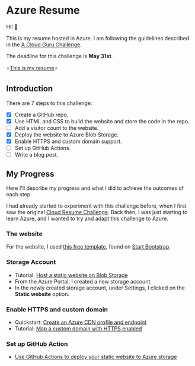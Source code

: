 # Azure Resume

Hi! :wave:

This is my resume hosted in Azure. I am following the guidelines described in the [A Cloud Guru Challenge](https://acloudguru.com/blog/engineering/cloudguruchallenge-your-resume-in-azure).

The deadline for this challenge is **May 31st**.

:star:[This is my resume](https://resume.rmiravalles.net/):star:

## Introduction

There are 7 steps to this challenge:

- [x] Create a GitHub repo.
- [x] Use HTML and CSS to build the website and store the code in the repo.
- [ ] Add a visitor count to the website.
- [x] Deploy the website to Azure Blob Storage.
- [x] Enable HTTPS and custom domain support.
- [ ] Set up GitHub Actions.
- [ ] Write a blog post.

## My Progress

Here I'll describe my progress and what I did to achieve the outcomes of each step.

I had already started to experiment with this challenge before, when I first saw the original [Cloud Resume Challenge](https://cloudresumechallenge.dev/). Back then, I was just starting to learn Azure, and I wanted to try and adapt this challenge to Azure.

### The website

For the website, I used [this free template](https://startbootstrap.com/theme/resume), found on [Start Bootstrap](https://startbootstrap.com/).

### Storage Account

- Tutorial: [Host a static website on Blob Storage](https://docs.microsoft.com/en-us/azure/storage/blobs/storage-blob-static-website-host)
- From the Azure Portal, I created a new storage account.
- In the newly created storage account, under Settings, I clicked on the **Static website** option.

### Enable HTTPS and custom domain

- Quickstart: [Create an Azure CDN profile and endpoint](https://docs.microsoft.com/en-us/azure/cdn/cdn-create-new-endpoint)
- Tutorial: [Map a custom domain with HTTPS enabled](https://docs.microsoft.com/en-us/azure/storage/blobs/storage-custom-domain-name?tabs=azure-portal#map-a-custom-domain-with-https-enabled)

### Set up GitHub Action

- [Use GitHub Actions to deploy your static website to Azure storage](https://docs.microsoft.com/en-us/azure/storage/blobs/storage-blobs-static-site-github-actions)
